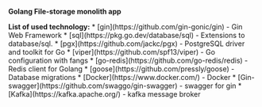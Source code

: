 <b>Golang File-storage monolith app</b>
<p><b>List of used technology:</b>
* [gin](https://github.com/gin-gonic/gin) - Gin Web Framework
* [sql](https://pkg.go.dev/database/sql) - Extensions to database/sql.
* [pgx](https://github.com/jackc/pgx) - PostgreSQL driver and toolkit for Go
* [viper](https://github.com/spf13/viper) - Go configuration with fangs
* [go-redis](https://github.com/go-redis/redis) - Redis client for Golang
* [goose](https://github.com/pressly/goose) - Database migrations
* [Docker](https://www.docker.com/) - Docker
* [Gin-swagger](https://github.com/swaggo/gin-swagger) - swagger for gin
* [Kafka](https://kafka.apache.org/) - kafka message broker
